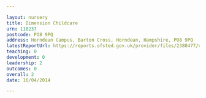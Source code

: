 ```yaml
---

layout: nursery
title: Dimension Childcare
urn: 110237
postcode: PO8 9PQ
address: Horndean Campus, Barton Cross, Horndean, Hampshire, PO8 9PQ
latestReportUrl: https://reports.ofsted.gov.uk/provider/files/2388477/urn/110237.pdf
teaching: 0
development: 0
leadership: 2
outcomes: 0
overall: 2
date: 16/04/2014

---
```

